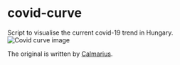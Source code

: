 # covid-curve
Script to visualise the current covid-19 trend in Hungary.
![Covid curve image](https://i.imgur.com/aWr2ajs.png)

The original is written by [Calmarius](https://github.com/Calmarius).
